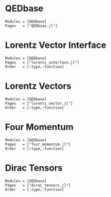 
# QEDbase

```@autodocs
Modules = [QEDbase]
Pages   = ["QEDbase.jl"]
```

# Lorentz Vector Interface

```@autodocs
Modules = [QEDbase]
Pages   = ["lorentz_interface.jl"]
Order   = [:type,:function]
```

# Lorentz Vectors

```@autodocs
Modules = [QEDbase]
Pages   = ["lorentz_vector.jl"]
Order   = [:type,:function]
```


# Four Momentum

```@autodocs
Modules = [QEDbase]
Pages   = ["four_momentum.jl"]
Order   = [:type,:function]
```

# Dirac Tensors

```@autodocs
Modules = [QEDbase]
Pages   = ["dirac_tensors.jl"]
Order   = [:type,:function]
```
